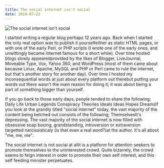 ```yaml
---
title: The social internet isn't social
date: 2014-07-23
---
```


![The social internet isn't social](https://source.unsplash.com/2aFp6EWWs58/1600x900)

I started writing a regular blog perhaps 12 years ago. Back when I started the only real option was to publish it yourselfeither as static HTML pages, or with one of the early Perl, or PHP scripts (I wrote one of the early ones, and unwittingly became internet famous for a short while). Over time hosted blogs slowly appearedprovided by the likes of Blogger, LiveJournal, Moveable Type, Vox, Yahoo 360, and WordPress (most of them came about because Linux, Apache, MySQL and PHP or Perl came to rule the internet, but that's another story for another day). Over time I hosted my inconsequential words at just about every platform out therebut putting your words out there wasn't the main reason for doing it; it was about being a part of something bigger than yourself.

If you go back to those early days, people tended to share the following; Daily Life Urban Legends Conspiracy Theories Ideals Ideas Hopes DreamsIf you look at the grandly titled "social internet" today, the vast majority of the content being belched out consists of the following; ThemselvesIt's depressing. The vast majority of the social internet is now filled with obsessive soap boxing, grandstanding, introversion or extraversion targetted narcissisticaly (is that even a real word?)at the author. It's all about "me, me, me".

The social internet is not social at allit is a platform for attention seekers to promote themselves to the uninterested crowd. Quite bizarrely, the crowd seems to feign interest in order to promote their own self interest, and this self feeding monster perpetuates.